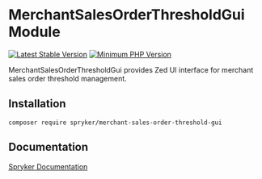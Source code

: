 # MerchantSalesOrderThresholdGui Module
[![Latest Stable Version](https://poser.pugx.org/spryker/merchant-sales-order-threshold-gui/v/stable.svg)](https://packagist.org/packages/spryker/merchant-sales-order-threshold-gui)
[![Minimum PHP Version](https://img.shields.io/badge/php-%3E%3D%208.3-8892BF.svg)](https://php.net/)

MerchantSalesOrderThresholdGui provides Zed UI interface for merchant sales order threshold management.

## Installation

```
composer require spryker/merchant-sales-order-threshold-gui
```

## Documentation

[Spryker Documentation](https://docs.spryker.com)
